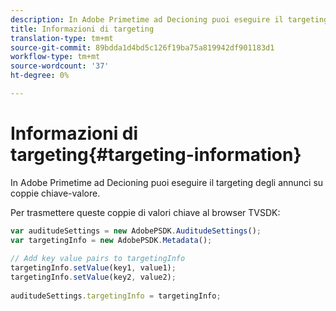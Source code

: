 ```yaml
---
description: In Adobe Primetime ad Decioning puoi eseguire il targeting degli annunci su coppie chiave-valore.
title: Informazioni di targeting
translation-type: tm+mt
source-git-commit: 89bdda1d4bd5c126f19ba75a819942df901183d1
workflow-type: tm+mt
source-wordcount: '37'
ht-degree: 0%

---
```



# Informazioni di targeting{#targeting-information}

In Adobe Primetime ad Decioning puoi eseguire il targeting degli annunci su coppie chiave-valore.

Per trasmettere queste coppie di valori chiave al browser TVSDK:

```js
var auditudeSettings = new AdobePSDK.AuditudeSettings(); 
var targetingInfo = new AdobePSDK.Metadata(); 
 
// Add key value pairs to targetingInfo 
targetingInfo.setValue(key1, value1); 
targetingInfo.setValue(key2, value2); 
 
auditudeSettings.targetingInfo = targetingInfo;
```


